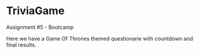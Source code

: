 # TriviaGame
Assignment #5 - Bootcamp

Here we have a Game Of Thrones themed questionarie with countdown and final results.
